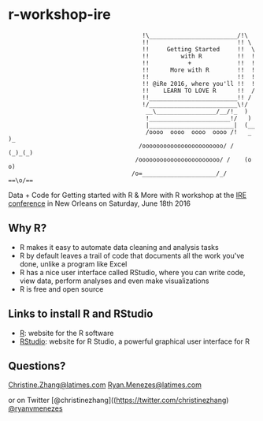 # r-workshop-ire

```                                       ____________________________
                                      !\_________________________/!\
                                      !!                         !! \
                                      !!     Getting Started     !!  \
                                      !!         with R          !!  !
                                      !!           +             !!  !
                                      !!      More with R        !!  !
                                      !!                         !!  !
                                      !! @iRe 2016, where you'll !!  !
                                      !!    LEARN TO LOVE R      !!  /
                                      !!_________________________!! /
                                      !/_________________________\!/
                                       __\_________________/__/!_  )
                                       !_______________________!/   )
                                       |________________________|  (__
                                       /oooo  oooo  oooo  oooo /!   _  )_
                                     /ooooooooooooooooooooooo/ /  (_)_(_)
                                    /ooooooooooooooooooooooo/ /    (o o)
                                   /o=_____________________/_/    ==\o/==
```

Data + Code for Getting started with R &amp; More with R workshop at the [IRE conference](http://www.ire.org/conferences/ire-2016/) in New Orleans on Saturday, June 18th 2016

## Why R?

* R makes it easy to automate data cleaning and analysis tasks
* R by default leaves a trail of code that documents all the work you've done, unlike a program like Excel
* R has a nice user interface called RStudio, where you can write code, view data, perform analyses and even make visualizations
* R is free and open source

## Links to install R and RStudio

* [R](https://www.r-project.org/): website for the R software
* [RStudio](https://www.rstudio.com/): website for R Studio, a powerful graphical user interface for R

## Questions?

Christine.Zhang@latimes.com
Ryan.Menezes@latimes.com

or on Twitter
[@christinezhang]((https://twitter.com/christinezhang)
[@ryanvmenezes](https://twitter.com/ryanvmenezes)
